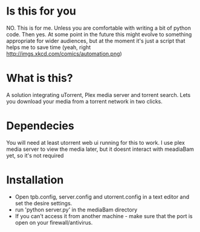 Is this for you
===================
NO. This is for me. Unless you are comfortable with writing a bit of python code. Then yes. At some point in the future this might evolve to something appropriate for wider audiences, but at the moment it's just a script that helps me to save time (yeah, right http://imgs.xkcd.com/comics/automation.png)

What is this?
===================

A solution integrating uTorrent, Plex media server and torrent search. Lets you download your media from a torrent network in two clicks.

Dependecies
===================
You will need at least utorrent web ui running for this to work. I use plex media server to view the media later, but it doesnt interact with meadiaBam yet, so it's not required

Installation
===================
- Open tpb.config, server.config and utorrent.config in a text editor and set the desire settings.
- run 'python server.py' in the mediaBam directory
- If you can't access it from another machine - make sure that the port is open on your firewall/antivirus.

